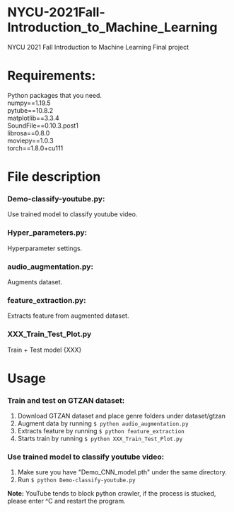 # NYCU-2021Fall-Introduction_to_Machine_Learning
NYCU 2021 Fall Introduction to Machine Learning Final project

# Requirements:
Python packages that you need.  
numpy==1.19.5  
pytube==10.8.2  
matplotlib==3.3.4  
SoundFile==0.10.3.post1  
librosa==0.8.0  
moviepy==1.0.3  
torch==1.8.0+cu111  
# File description
### Demo-classify-youtube.py: 
Use trained model to classify youtube video.

### Hyper_parameters.py: 
Hyperparameter settings.

### audio_augmentation.py: 
Augments dataset.

### feature_extraction.py: 
Extracts feature from augmented dataset.

### XXX_Train_Test_Plot.py
Train + Test model {XXX}

# Usage
### Train and test on GTZAN dataset:
1. Download GTZAN dataset and place genre folders under dataset/gtzan
2. Augment data by running ```$ python audio_augmentation.py```
3. Extracts feature by running ```$ python feature_extraction```
4. Starts train by running ```$ python XXX_Train_Test_Plot.py```

### Use trained model to classify youtube video:
1. Make sure you have "Demo_CNN_model.pth" under the same directory.
2. Run ```$ python Demo-classify-youtube.py```

**Note:** YouTube tends to block python crawler, if the process is stucked, please enter ^C and restart the program.
